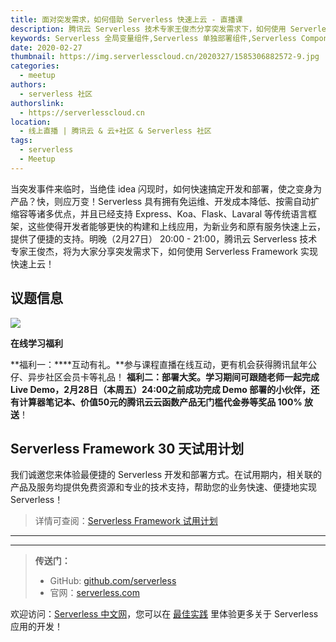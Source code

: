 ```yaml
---
title: 面对突发需求，如何借助 Serverless 快速上云 - 直播课
description: 腾讯云 Serverless 技术专家王俊杰分享突发需求下，如何使用 Serverless Framework 实现快速上云！
keywords: Serverless 全局变量组件,Serverless 单独部署组件,Serverless Component
date: 2020-02-27
thumbnail: https://img.serverlesscloud.cn/2020327/1585306882572-9.jpg
categories:
  - meetup
authors:
  - serverless 社区
authorslink:
  - https://serverlesscloud.cn
location:
  - 线上直播 | 腾讯云 & 云+社区 & Serverless 社区
tags:
  - serverless
  - Meetup
---
```


当突发事件来临时，当绝佳 idea 闪现时，如何快速搞定开发和部署，使之变身为产品？快，则应万变！Serverless 具有拥有免运维、开发成本降低、按需自动扩缩容等诸多优点，并且已经支持 Express、Koa、Flask、Lavaral 等传统语言框架，这些使得开发者能够更快的构建和上线应用，为新业务和原有服务快速上云，提供了便捷的支持。明晚（2月27日） 20:00 - 21:00，腾讯云 Serverless 技术专家王俊杰，将为大家分享突发需求下，如何使用 Serverless Framework 实现快速上云！

## 议题信息

![](https://img.serverlesscloud.cn/2020325/1585123876840-IMG_0293.JPG)

**在线学习福利**

**福利一：****互动有礼。**参与课程直播在线互动，更有机会获得腾讯鼠年公仔、异步社区会员卡等礼品！
**福利二：部署大奖。**学习期间可跟随老师一起完成 Live Demo，2月28日（本周五）24:00之前成功完成 Demo 部署的小伙伴，还有**计算器笔记本、价值50元的腾讯云云函数产品无门槛代金券等奖品 100\% 放送**！


## Serverless Framework 30 天试用计划

我们诚邀您来体验最便捷的 Serverless 开发和部署方式。在试用期内，相关联的产品及服务均提供免费资源和专业的技术支持，帮助您的业务快速、便捷地实现 Serverless！

> 详情可查阅：[Serverless Framework 试用计划](https://cloud.tencent.com/document/product/1154/38792)

---
<div id='scf-deploy-iframe-or-md'></div>

---

> **传送门：**
> - GitHub: [github.com/serverless](https://github.com/serverless/serverless/blob/master/README_CN.md)
> - 官网：[serverless.com](https://serverless.com/)

欢迎访问：[Serverless 中文网](https://serverlesscloud.cn/)，您可以在 [最佳实践](https://serverlesscloud.cn/best-practice) 里体验更多关于 Serverless 应用的开发！
